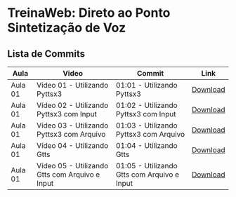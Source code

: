 # TreinaWeb: Direto ao Ponto Sintetização de Voz

## Lista de Commits
Aula | Video | Commit | Link
------ | ------ | ------ | ------
Aula 01 | Vídeo 01 - Utilizando Pyttsx3 | 01:01 - Utilizando Pyttsx3 | [Download](https://github.com/treinaweb/treinaweb-PLN-sintetizacao-de-voz/archive/07983bc3a2635258edf563479da203ebb17ce29e.zip)
Aula 01 | Vídeo 02 - Utilizando Pyttsx3 com Input | 01:02 - Utilizando Pyttsx3 com Input | [Download](https://github.com/treinaweb/treinaweb-PLN-sintetizacao-de-voz/archive/8df34d3683c47c5e74087ea8c440aa0fb492b3c3.zip)
Aula 01 | Vídeo 03 - Utilizando Pyttsx3 com Arquivo | 01:03 - Utilizando Pyttsx3 com Arquivo | [Download](https://github.com/treinaweb/treinaweb-PLN-sintetizacao-de-voz/archive/5a67f704238cd7bd2d8165f1d1ecfca95f3e1e01.zip)
Aula 01 | Vídeo 04 - Utilizando Gtts | 01:04 - Utilizando Gtts | [Download](https://github.com/treinaweb/treinaweb-PLN-sintetizacao-de-voz/archive/85d26ef22f34351a527cf85b2661f816f54bf3e3.zip)
Aula 01 | Vídeo 05 - Utilizando Gtts com Arquivo e Input | 01:05 - Utilizando Gtts com Arquivo e Input | [Download](https://github.com/treinaweb/treinaweb-PLN-sintetizacao-de-voz/archive/bdcbf9046cc1e3269ac5003cfb8bcad3f703e4d4.zip)
